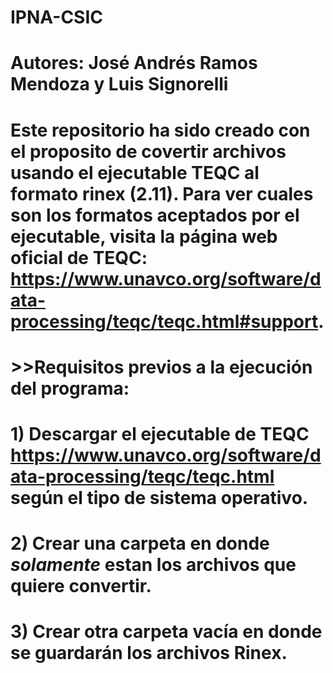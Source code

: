 # IPNA-CSIC
# Autores: José Andrés Ramos Mendoza y Luis Signorelli

# Este repositorio ha sido creado con el proposito de covertir archivos usando el ejecutable TEQC al formato rinex (2.11). Para ver cuales son los formatos aceptados por el ejecutable, visita la página web oficial de TEQC: https://www.unavco.org/software/data-processing/teqc/teqc.html#support.

# >>Requisitos previos a la ejecución del programa:
# 1) Descargar el ejecutable de TEQC https://www.unavco.org/software/data-processing/teqc/teqc.html según el tipo de sistema operativo.
# 2) Crear una carpeta en donde *solamente* estan los archivos que quiere convertir.
# 3) Crear otra carpeta vacía en donde se guardarán los archivos Rinex.

